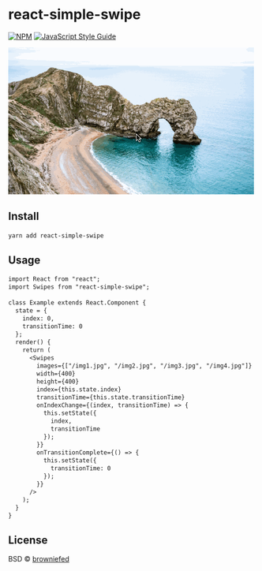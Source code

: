 # react-simple-swipe

>

[![NPM](https://img.shields.io/npm/v/react-simple-swipe.svg)](https://www.npmjs.com/package/react-simple-swipe) [![JavaScript Style Guide](https://img.shields.io/badge/code_style-standard-brightgreen.svg)](https://standardjs.com)

![](swiping.gif)


## Install

```bash
yarn add react-simple-swipe
```

## Usage

```tsx
import React from "react";
import Swipes from "react-simple-swipe";

class Example extends React.Component {
  state = {
    index: 0,
    transitionTime: 0
  };
  render() {
    return (
      <Swipes
        images={["/img1.jpg", "/img2.jpg", "/img3.jpg", "/img4.jpg"]}
        width={400}
        height={400}
        index={this.state.index}
        transitionTime={this.state.transitionTime}
        onIndexChange={(index, transitionTime) => {
          this.setState({
            index,
            transitionTime
          });
        }}
        onTransitionComplete={() => {
          this.setState({
            transitionTime: 0
          });
        }}
      />
    );
  }
}
```

## License

BSD © [browniefed](https://github.com/browniefed)
